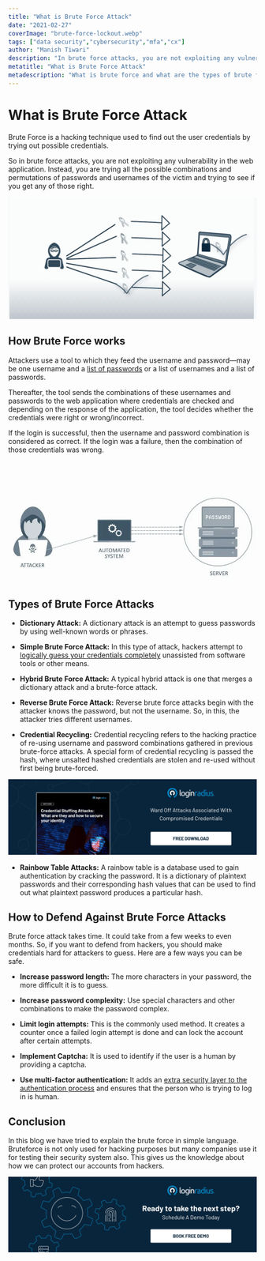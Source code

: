 ```yaml
---
title: "What is Brute Force Attack"
date: "2021-02-27"
coverImage: "brute-force-lockout.webp"
tags: ["data security","cybersecurity","mfa","cx"]
author: "Manish Tiwari"
description: "In brute force attacks, you are not exploiting any vulnerability in the web application. Instead, you are trying all the possible combinations and permutations of passwords and usernames of the victim and trying to see if you get any of those right."
metatitle: "What is Brute Force Attack"
metadescription: "What is brute force and what are the types of brute force attacks. Learn how to prevent brute force attacks with easy tips."
---
```


# What is Brute Force Attack

Brute Force is a hacking technique used to find out the user credentials by trying out possible credentials. 

So in brute force attacks, you are not exploiting any vulnerability in the web application. Instead, you are trying all the possible combinations and permutations of passwords and usernames of the victim and trying to see if you get any of those right. 

![What is bruteforce](what-is-bruteforce.webp)

## How Brute Force works

Attackers use a tool to which they feed the username and password—may be one username and a [list of passwords](https://www.loginradius.com/blog/identity/2019/12/worst-passwords-list-2019/) or a list of usernames and a list of passwords.

Thereafter, the tool sends the combinations of these usernames and passwords to the web application where credentials are checked and depending on the response of the application, the tool decides whether the credentials were right or wrong/incorrect.

If the login is successful, then the username and password combination is considered as correct. If the login was a failure, then the combination of those credentials was wrong.

![How bruteforce works](how-bruteforce-works.webp)


## Types of Brute Force Attacks

- **Dictionary Attack:** A dictionary attack is an attempt to guess passwords by using well-known words or phrases.

- **Simple Brute Force Attack:** In this type of attack, hackers attempt to [logically guess your credentials completely](https://www.loginradius.com/blog/identity/2019/09/prevent-credential-stuffing-attacks/) unassisted from software tools or other means. 

- **Hybrid Brute Force Attack:** A typical hybrid attack is one that merges a dictionary attack and a brute-force attack.

- **Reverse Brute Force Attack:** Reverse brute force attacks begin with the attacker knows the password, but not the username. So, in this, the attacker tries different usernames.

- **Credential Recycling:**  Credential recycling refers to the hacking practice of re-using username and password combinations gathered in previous brute-force attacks. A special form of credential recycling is passed the hash, where unsalted hashed credentials are stolen and re-used without first being brute-forced.

[![credential-stuffing](WP-Credential-stuffing.webp)](https://www.loginradius.com/resource/understanding-credential-stuffing-attacks-whitepaper)

- **Rainbow Table Attacks:** A rainbow table is a database used to gain authentication by cracking the password. It is a dictionary of plaintext passwords and their corresponding hash values that can be used to find out what plaintext password produces a particular hash.

## How to Defend Against Brute Force Attacks

Brute force attack takes time. It could take from a few weeks to even months. So, if you want to defend from hackers, you should make credentials hard for attackers to guess. Here are a few ways you can be safe.

- **Increase password length:** The more characters in your password, the more difficult it is to guess. 

- **Increase password complexity:** Use special characters and other combinations to make the password complex.

- **Limit login attempts:** This is the commonly used method. It creates a counter once a failed login attempt is done and can lock the account after certain attempts.

- **Implement Captcha:** It is used to identify if the user is a human by providing a captcha.

- **Use multi-factor authentication:** It adds an [extra security layer to the authentication process](https://www.loginradius.com/blog/identity/2019/06/what-is-multi-factor-authentication/) and ensures that the person who is trying to log in is human.

## Conclusion

In this blog we have tried to explain the brute force in simple language. Bruteforce is not only used for hacking purposes but many companies use it for testing their security system also. This gives us the knowledge about how we can protect our accounts from hackers.


[![book-a-demo-loginradius](../../assets/book-a-demo-loginradius.webp)](https://www.loginradius.com/contact-us?utm_source=blog&utm_medium=web&utm_campaign=brute-force-lockout)